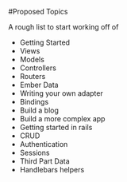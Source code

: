 #Proposed Topics

A rough list to start working off of

* Getting Started
* Views
* Models
* Controllers
* Routers
* Ember Data
* Writing your own adapter
* Bindings
* Build a blog
* Build a more complex app
* Getting started in rails
* CRUD
* Authentication
* Sessions
* Third Part Data
* Handlebars helpers
